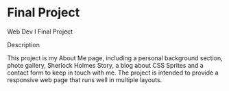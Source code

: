 # Final Project
Web Dev I Final Project

Description

This project is my About Me page, including a personal background section, phote gallery, Sherlock Holmes Story, a blog about CSS Sprites and a contact form to keep in touch with me. The project is intended to provide a responsive web page that runs well in multiple layouts.


